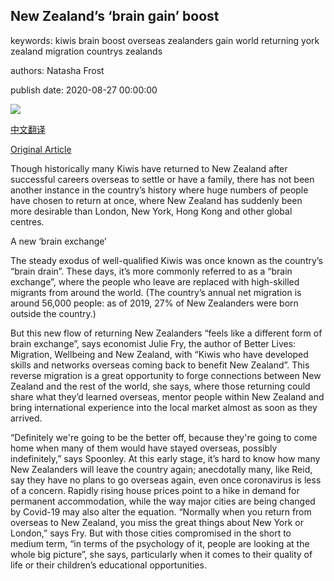 ## New Zealand’s ‘brain gain’ boost

keywords: kiwis brain boost overseas zealanders gain world returning york zealand migration countrys zealands

authors: Natasha Frost

publish date: 2020-08-27 00:00:00

![](https://ychef.files.bbci.co.uk/live/624x351/p08prgkp.jpg)

[中文翻译](New%20Zealand%E2%80%99s%20%E2%80%98brain%20gain%E2%80%99%20boost_zh.md)

[Original Article](https://www.bbc.com/worklife/article/20200827-new-zealands-brain-gain-boost)

Though historically many Kiwis have returned to New Zealand after successful careers overseas to settle or have a family, there has not been another instance in the country’s history where huge numbers of people have chosen to return at once, where New Zealand has suddenly been more desirable than London, New York, Hong Kong and other global centres.

A new ‘brain exchange’

The steady exodus of well-qualified Kiwis was once known as the country’s “brain drain”. These days, it’s more commonly referred to as a “brain exchange”, where the people who leave are replaced with high-skilled migrants from around the world. (The country’s annual net migration is around 56,000 people: as of 2019, 27% of New Zealanders were born outside the country.)

But this new flow of returning New Zealanders “feels like a different form of brain exchange”, says economist Julie Fry, the author of Better Lives: Migration, Wellbeing and New Zealand, with “Kiwis who have developed skills and networks overseas coming back to benefit New Zealand”. This reverse migration is a great opportunity to forge connections between New Zealand and the rest of the world, she says, where those returning could share what they’d learned overseas, mentor people within New Zealand and bring international experience into the local market almost as soon as they arrived.

“Definitely we're going to be the better off, because they're going to come home when many of them would have stayed overseas, possibly indefinitely,” says Spoonley. At this early stage, it’s hard to know how many New Zealanders will leave the country again; anecdotally many, like Reid, say they have no plans to go overseas again, even once coronavirus is less of a concern. Rapidly rising house prices point to a hike in demand for permanent accommodation, while the way major cities are being changed by Covid-19 may also alter the equation. “Normally when you return from overseas to New Zealand, you miss the great things about New York or London,” says Fry. But with those cities compromised in the short to medium term, “in terms of the psychology of it, people are looking at the whole big picture”, she says, particularly when it comes to their quality of life or their children’s educational opportunities.